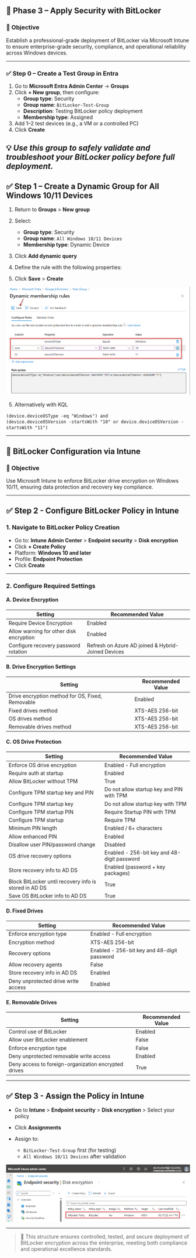 ## 📅 Phase 3 – Apply Security with BitLocker

### 🌟 Objective

Establish a professional-grade deployment of BitLocker via Microsoft Intune to ensure enterprise-grade security, compliance, and operational reliability across Windows devices.

---

### ✅ Step 0 – Create a Test Group in Entra

1. Go to **Microsoft Entra Admin Center** → **Groups**  
2. Click **+ New group**, then configure:
   - **Group type**: Security  
   - **Group name**: `BitLocker-Test-Group`  
   - **Description**: Testing BitLocker policy deployment  
   - **Membership type**: Assigned  
3. Add 1–2 test devices (e.g., a VM or a controlled PC)  
4. Click **Create**

💡 *Use this group to safely validate and troubleshoot your BitLocker policy before full deployment.*
---

## ✅ Step 1 – Create a Dynamic Group for All Windows 10/11 Devices

1. Return to **Groups** > **New group**
2. Select:

   * **Group type**: Security
   * **Group name**: `All Windows 10/11 Devices`
   * **Membership type**: Dynamic Device
3. Click **Add dynamic query**
4. Define the rule with the following properties:
5. Click **Save** > **Create**

![Windows-Device-Group](https://github.com/AliChoukatli/CyberShield-Enterprise/blob/main/03_AzureAD_Sync_%26_Endpoint_Security/Screenshots/Windows-Device-Group.png)

5. Alternatively with KQL
```kql
(device.deviceOSType -eq "Windows") and
(device.deviceOSVersion -startsWith "10" or device.deviceOSVersion -startsWith "11")
```
---

## 🔐 BitLocker Configuration via Intune

### 🌟 Objective

Use Microsoft Intune to enforce BitLocker drive encryption on Windows 10/11, ensuring data protection and recovery key compliance.

---

## ✅ Step 2 - Configure BitLocker Policy in Intune

### 1. Navigate to BitLocker Policy Creation

* Go to: **Intune Admin Center** > **Endpoint security** > **Disk encryption**
* Click **+ Create Policy**
* Platform: **Windows 10 and later**
* Profile: **Endpoint Protection**
* Click **Create**

---

### 2. Configure Required Settings

#### A. Device Encryption

| Setting                                 | Recommended Value                                  |
| --------------------------------------- | -------------------------------------------------- |
| Require Device Encryption               | Enabled                                            |
| Allow warning for other disk encryption | Enabled                                            |
| Configure recovery password rotation    | Refresh on Azure AD joined & Hybrid-Joined Devices |

#### B. Drive Encryption Settings

| Setting                                          | Recommended Value |
| ------------------------------------------------ | ----------------- |
| Drive encryption method for OS, Fixed, Removable | Enabled           |
| Fixed drives method                              | XTS-AES 256-bit   |
| OS drives method                                 | XTS-AES 256-bit   |
| Removable drives method                          | XTS-AES 256-bit   |

#### C. OS Drive Protection

| Setting                                                | Recommended Value                           |
| ------------------------------------------------------ | ------------------------------------------- |
| Enforce OS drive encryption                            | Enabled - Full encryption                   |
| Require auth at startup                                | Enabled                                     |
| Allow BitLocker without TPM                            | True                                        |
| Configure TPM startup key and PIN                      | Do not allow startup key and PIN with TPM   |
| Configure TPM startup key                              | Do not allow startup key with TPM           |
| Configure TPM startup PIN                              | Require Startup PIN with TPM                |
| Configure TPM startup                                  | Require TPM                                 |
| Minimum PIN length                                     | Enabled / 6+ characters                     |
| Allow enhanced PIN                                     | Enabled                                     |
| Disallow user PIN/password change                      | Disabled                                    |
| OS drive recovery options                              | Enabled - 256-bit key and 48-digit password |
| Store recovery info to AD DS                           | Enabled (password + key packages)           |
| Block BitLocker until recovery info is stored in AD DS | True                                        |
| Save OS BitLocker info to AD DS                        | True                                        |

#### D. Fixed Drives

| Setting                             | Recommended Value                           |
| ----------------------------------- | ------------------------------------------- |
| Enforce encryption type             | Enabled - Full encryption                   |
| Encryption method                   | XTS-AES 256-bit                             |
| Recovery options                    | Enabled - 256-bit key and 48-digit password |
| Allow recovery agents               | False                                       |
| Store recovery info in AD DS        | Enabled                                     |
| Deny unprotected drive write access | Enabled                                     |

#### E. Removable Drives

| Setting                                              | Recommended Value |
| ---------------------------------------------------- | ----------------- |
| Control use of BitLocker                             | Enabled           |
| Allow user BitLocker enablement                      | False             |
| Enforce encryption type                              | False             |
| Deny unprotected removable write access              | Enabled           |
| Deny access to foreign-organization encrypted drives | True              |

---

## ✅ Step 3 - Assign the Policy in Intune

* Go to **Intune** > **Endpoint security** > **Disk encryption** > Select your policy
* Click **Assignments**
* Assign to:

  * `BitLocker-Test-Group` first (for testing)
  * `All Windows 10/11 Devices` after validation

![BitLocker-Policy](https://github.com/AliChoukatli/CyberShield-Enterprise/blob/main/03_AzureAD_Sync_%26_Endpoint_Security/Screenshots/BitLocker-Policy.png)

---

> 📡 This structure ensures controlled, tested, and secure deployment of BitLocker encryption across the enterprise, meeting both compliance and operational excellence standards.
